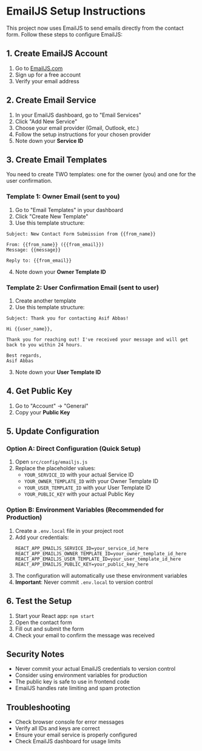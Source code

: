 # EmailJS Setup Instructions

This project now uses EmailJS to send emails directly from the contact form. Follow these steps to configure EmailJS:

## 1. Create EmailJS Account
1. Go to [EmailJS.com](https://www.emailjs.com/)
2. Sign up for a free account
3. Verify your email address

## 2. Create Email Service
1. In your EmailJS dashboard, go to "Email Services"
2. Click "Add New Service"
3. Choose your email provider (Gmail, Outlook, etc.)
4. Follow the setup instructions for your chosen provider
5. Note down your **Service ID**

## 3. Create Email Templates
You need to create TWO templates: one for the owner (you) and one for the user confirmation.

### Template 1: Owner Email (sent to you)
1. Go to "Email Templates" in your dashboard
2. Click "Create New Template"
3. Use this template structure:

```
Subject: New Contact Form Submission from {{from_name}}

From: {{from_name}} ({{from_email}})
Message: {{message}}

Reply to: {{from_email}}
```

4. Note down your **Owner Template ID**

### Template 2: User Confirmation Email (sent to user)
1. Create another template
2. Use this template structure:

```
Subject: Thank you for contacting Asif Abbas!

Hi {{user_name}},

Thank you for reaching out! I've received your message and will get back to you within 24 hours.

Best regards,
Asif Abbas
```

3. Note down your **User Template ID**

## 4. Get Public Key
1. Go to "Account" → "General"
2. Copy your **Public Key**

## 5. Update Configuration

### Option A: Direct Configuration (Quick Setup)
1. Open `src/config/emailjs.js`
2. Replace the placeholder values:
   - `YOUR_SERVICE_ID` with your actual Service ID
   - `YOUR_OWNER_TEMPLATE_ID` with your Owner Template ID
   - `YOUR_USER_TEMPLATE_ID` with your User Template ID
   - `YOUR_PUBLIC_KEY` with your actual Public Key

### Option B: Environment Variables (Recommended for Production)
1. Create a `.env.local` file in your project root
2. Add your credentials:
   ```
   REACT_APP_EMAILJS_SERVICE_ID=your_service_id_here
   REACT_APP_EMAILJS_OWNER_TEMPLATE_ID=your_owner_template_id_here
   REACT_APP_EMAILJS_USER_TEMPLATE_ID=your_user_template_id_here
   REACT_APP_EMAILJS_PUBLIC_KEY=your_public_key_here
   ```
3. The configuration will automatically use these environment variables
4. **Important**: Never commit `.env.local` to version control

## 6. Test the Setup
1. Start your React app: `npm start`
2. Open the contact form
3. Fill out and submit the form
4. Check your email to confirm the message was received

## Security Notes
- Never commit your actual EmailJS credentials to version control
- Consider using environment variables for production
- The public key is safe to use in frontend code
- EmailJS handles rate limiting and spam protection

## Troubleshooting
- Check browser console for error messages
- Verify all IDs and keys are correct
- Ensure your email service is properly configured
- Check EmailJS dashboard for usage limits
